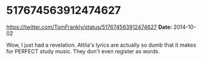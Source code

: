 # 517674563912474627
https://twitter.com/TomFrankly/status/517674563912474627
**Date:** 2014-10-02

Wow, I just had a revelation. Attila's lyrics are actually so dumb that it makes for PERFECT study music. They don't even register as words.
